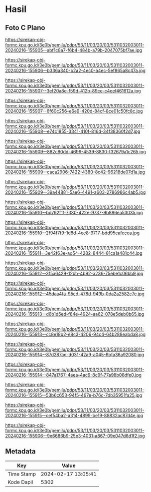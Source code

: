 # Hasil

## Foto C Plano

https://sirekap-obj-formc.kpu.go.id/3e0b/pemilu/pdpr/53/11/03/20/03/5311032003011-20240216-155905--abf1c8a7-f6b4-484b-a79b-2047075bf7ae.jpg

https://sirekap-obj-formc.kpu.go.id/3e0b/pemilu/pdpr/53/11/03/20/03/5311032003011-20240216-155906--b336a340-b2a2-4ec0-a4ec-5ef865a8c47a.jpg

https://sirekap-obj-formc.kpu.go.id/3e0b/pemilu/pdpr/53/11/03/20/03/5311032003011-20240216-155907--3ef20a8e-f59d-412b-89ce-c4eef461612a.jpg

https://sirekap-obj-formc.kpu.go.id/3e0b/pemilu/pdpr/53/11/03/20/03/5311032003011-20240216-155907--6f60c256-e6e9-420d-84cf-8ce01c50fc8c.jpg

https://sirekap-obj-formc.kpu.go.id/3e0b/pemilu/pdpr/53/11/03/20/03/5311032003011-20240216-155908--e74c1855-3341-410f-816d-34f38360f2d7.jpg

https://sirekap-obj-formc.kpu.go.id/3e0b/pemilu/pdpr/53/11/03/20/03/5311032003011-20240216-155909--882c80dd-4699-4539-8830-f32679a1c265.jpg

https://sirekap-obj-formc.kpu.go.id/3e0b/pemilu/pdpr/53/11/03/20/03/5311032003011-20240216-155909--caca2906-7422-4380-8c42-96218de07d1a.jpg

https://sirekap-obj-formc.kpu.go.id/3e0b/pemilu/pdpr/53/11/03/20/03/5311032003011-20240216-155909--39a44881-5ae6-4491-a603-2786986c4ab5.jpg

https://sirekap-obj-formc.kpu.go.id/3e0b/pemilu/pdpr/53/11/03/20/03/5311032003011-20240216-155910--bd792f1f-7330-422e-9737-9b886ea53035.jpg

https://sirekap-obj-formc.kpu.go.id/3e0b/pemilu/pdpr/53/11/03/20/03/5311032003011-20240216-155910--2f94f7f9-1d8d-4ee8-9717-bdd95eafecea.jpg

https://sirekap-obj-formc.kpu.go.id/3e0b/pemilu/pdpr/53/11/03/20/03/5311032003011-20240216-155911--3e42f63e-ad54-4282-8444-81ca1a481c44.jpg

https://sirekap-obj-formc.kpu.go.id/3e0b/pemilu/pdpr/53/11/03/20/03/5311032003011-20240216-155912--3f5a6429-12bb-4b92-a236-75ebe1c06bb9.jpg

https://sirekap-obj-formc.kpu.go.id/3e0b/pemilu/pdpr/53/11/03/20/03/5311032003011-20240216-155912--45daa4fa-95cd-478d-949b-0da2a2582c7e.jpg

https://sirekap-obj-formc.kpu.go.id/3e0b/pemilu/pdpr/53/11/03/20/03/5311032003011-20240216-155913--d6b1d5ed-f84e-4924-aa62-078e5deb0b65.jpg

https://sirekap-obj-formc.kpu.go.id/3e0b/pemilu/pdpr/53/11/03/20/03/5311032003011-20240216-155913--cc8e18b2-e8c3-4206-94c4-64b288eabda8.jpg

https://sirekap-obj-formc.kpu.go.id/3e0b/pemilu/pdpr/53/11/03/20/03/5311032003011-20240216-155914--87d287ad-d031-42a9-a045-6bfa36a92080.jpg

https://sirekap-obj-formc.kpu.go.id/3e0b/pemilu/pdpr/53/11/03/20/03/5311032003011-20240216-155914--847a1767-4aea-4ac9-8c9f-77a98b08dfe0.jpg

https://sirekap-obj-formc.kpu.go.id/3e0b/pemilu/pdpr/53/11/03/20/03/5311032003011-20240216-155915--53b6c653-94f5-467e-b76c-7db35951fa25.jpg

https://sirekap-obj-formc.kpu.go.id/3e0b/pemilu/pdpr/53/11/03/20/03/5311032003011-20240216-155915--cef54ba2-a314-4899-be19-88832ac87d4e.jpg

https://sirekap-obj-formc.kpu.go.id/3e0b/pemilu/pdpr/53/11/03/20/03/5311032003011-20240216-155906--9e6686b9-25e3-4031-a867-09e047d6d1f2.jpg


## Metadata

| Key        | Value               |
| ---------- | ------------------- |
| Time Stamp | 2024-02-17 13:05:41 |
| Kode Dapil | 5302                |




